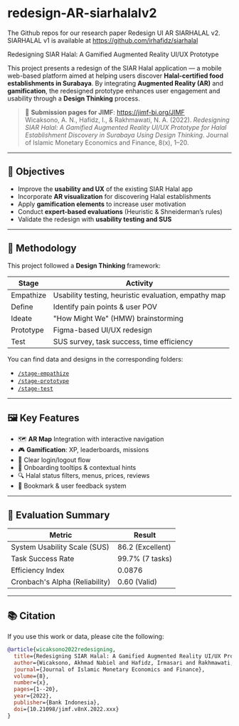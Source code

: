 

# redesign-AR-siarhalalv2
The Github repos for our research paper Redesign UI AR SIARHALAL v2. SIARHALAL v1 is available at https://github.com/irhafidz/siarhalal

Redesigning SIAR Halal: A Gamified Augmented Reality UI/UX Prototype

This project presents a redesign of the SIAR Halal application — a mobile web-based platform aimed at helping users discover **Halal-certified food establishments in Surabaya**. By integrating **Augmented Reality (AR)** and **gamification**, the redesigned prototype enhances user engagement and usability through a **Design Thinking** process.

> 📄 **Submission pages for JIMF**: https://jimf-bi.org/JIMF   
> Wicaksono, A. N., Hafidz, I., & Rakhmawati, N. A. (2022). *Redesigning SIAR Halal: A Gamified Augmented Reality UI/UX Prototype for Halal Establishment Discovery in Surabaya Using Design Thinking*. Journal of Islamic Monetary Economics and Finance, 8(x), 1–20.

---

## 🎯 Objectives

- Improve the **usability and UX** of the existing SIAR Halal app
- Incorporate **AR visualization** for discovering Halal establishments
- Apply **gamification elements** to increase user motivation
- Conduct **expert-based evaluations** (Heuristic & Shneiderman’s rules)
- Validate the redesign with **usability testing and SUS**

---

## 📌 Methodology

This project followed a **Design Thinking** framework:

| Stage      | Activity |
|------------|----------|
| Empathize  | Usability testing, heuristic evaluation, empathy map |
| Define     | Identify pain points & user POV |
| Ideate     | "How Might We" (HMW) brainstorming |
| Prototype  | Figma-based UI/UX redesign |
| Test       | SUS survey, task success, time efficiency |

You can find data and designs in the corresponding folders:
- [`/stage-empathize`](./stage-empathize)
- [`/stage-prototype`](./stage-prototype)
- [`/stage-test`](./stage-test)

---

## 🖼️ Key Features

- 🗺️ **AR Map** Integration with interactive navigation  
- 🎮 **Gamification**: XP, leaderboards, missions  
- 🔐 Clear login/logout flow  
- 🧭 Onboarding tooltips & contextual hints  
- 🔍 Halal status filters, menus, prices, reviews  
- 💬 Bookmark & user feedback system

---

## 🧪 Evaluation Summary

| Metric                 | Result        |
|------------------------|---------------|
| System Usability Scale (SUS) | 86.2 (Excellent) |
| Task Success Rate     | 99.7% (7 tasks) |
| Efficiency Index       | 0.0876         |
| Cronbach's Alpha (Reliability) | 0.60 (Valid) |

---

## 📚 Citation

If you use this work or data, please cite the following:

```bibtex
@article{wicaksono2022redesigning,
  title={Redesigning SIAR Halal: A Gamified Augmented Reality UI/UX Prototype for Halal Establishment Discovery in Surabaya Using Design Thinking},
  author={Wicaksono, Akhmad Nabiel and Hafidz, Irmasari and Rakhmawati, Nur Aini},
  journal={Journal of Islamic Monetary Economics and Finance},
  volume={8},
  number={x},
  pages={1--20},
  year={2022},
  publisher={Bank Indonesia},
  doi={10.21098/jimf.v8nX.2022.xxx}
}
